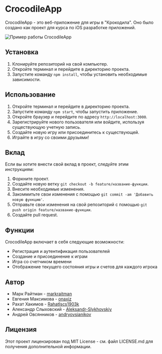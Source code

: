 # CrocodileApp

CrocodileApp - это веб-приложение для игры в "Крокодила". Оно было создано как проект для курса по iOS разработке приложений.

![Пример работы CrocodileApp](https://github.com/RahatIscs1903k/CrocodileApp/blob/develop/Simulator%20Screen%20Recording%20-%20iPhone%2011%20-%202023-04-23%20at%2014.32.47.gif)

## Установка

1. Клонируйте репозиторий на свой компьютер.
2. Откройте терминал и перейдите в директорию проекта.
3. Запустите команду `npm install`, чтобы установить необходимые зависимости.

## Использование

1. Откройте терминал и перейдите в директорию проекта.
2. Запустите команду `npm start`, чтобы запустить приложение.
3. Откройте браузер и перейдите по адресу `http://localhost:3000`.
4. Зарегистрируйте нового пользователя или войдите, используя существующую учетную запись.
5. Создайте новую игру или присоединитесь к существующей.
6. Играйте в игру со своими друзьями!

## Вклад

Если вы хотите внести свой вклад в проект, следуйте этим инструкциям:

1. Форкните проект.
2. Создайте новую ветку `git checkout -b feature/название-функции`.
3. Внесите необходимые изменения.
4. Закоммитьте свои изменения с помощью `git commit -am 'Добавить новую функцию'`.
5. Отправьте свои изменения на свой репозиторий с помощью `git push origin feature/название-функции`.
6. Создайте pull request.

## Функции

CrocodileApp включает в себя следующие возможности:

* Регистрация и аутентификация пользователей
* Создание и присоединение к играм
* Игра со счетчиком времени
* Отображение текущего состояния игры и счетов для каждого игрока

## Автор

* Марк Райтман - [markraitman](https://github.com/markraitman)
* Евгения Максимова - [onaxiz](https://github.com/onaxiz)
* Рахат Хакимов - [RahatIscs1903k](https://github.com/RahatIscs1903k)
* Александр Слыховский - [Aleksandr-Slykhovskiy](https://github.com/Aleksandr-Slykhovskiy)
* Андрей Овсянников - [andryovsianikov](https://github.com/andryovsianikov)

## Лицензия

Этот проект лицензирован под MIT License - см. файл LICENSE.md для получения дополнительной информации.
